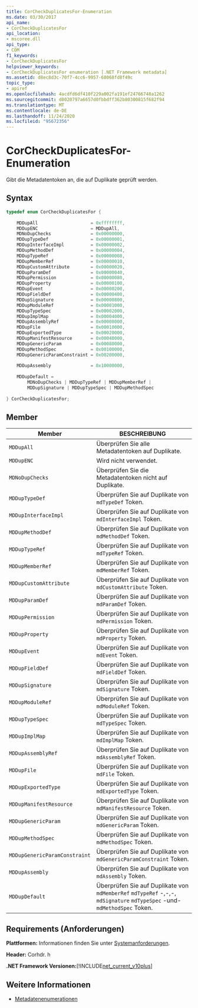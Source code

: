 ```yaml
---
title: CorCheckDuplicatesFor-Enumeration
ms.date: 03/30/2017
api_name:
- CorCheckDuplicatesFor
api_location:
- mscoree.dll
api_type:
- COM
f1_keywords:
- CorCheckDuplicatesFor
helpviewer_keywords:
- CorCheckDuplicatesFor enumeration [.NET Framework metadata]
ms.assetid: d8ec8d3c-70f7-4cc6-9957-68068fd8f49c
topic_type:
- apiref
ms.openlocfilehash: 4acdfd6df410f229a002fa191ef24766748a1262
ms.sourcegitcommit: d8020797a6657d0fbbdff362b80300815f682f94
ms.translationtype: MT
ms.contentlocale: de-DE
ms.lasthandoff: 11/24/2020
ms.locfileid: "95672356"
---
```

# <a name="corcheckduplicatesfor-enumeration"></a>CorCheckDuplicatesFor-Enumeration

Gibt die Metadatentoken an, die auf Duplikate geprüft werden.  
  
## <a name="syntax"></a>Syntax  
  
```cpp  
typedef enum CorCheckDuplicatesFor {  
  
    MDDupAll                    = 0xffffffff,  
    MDDupENC                    = MDDupAll,  
    MDNoDupChecks               = 0x00000000,  
    MDDupTypeDef                = 0x00000001,  
    MDDupInterfaceImpl          = 0x00000002,  
    MDDupMethodDef              = 0x00000004,  
    MDDupTypeRef                = 0x00000008,  
    MDDupMemberRef              = 0x00000010,  
    MDDupCustomAttribute        = 0x00000020,  
    MDDupParamDef               = 0x00000040,  
    MDDupPermission             = 0x00000080,  
    MDDupProperty               = 0x00000100,  
    MDDupEvent                  = 0x00000200,  
    MDDupFieldDef               = 0x00000400,  
    MDDupSignature              = 0x00000800,  
    MDDupModuleRef              = 0x00001000,  
    MDDupTypeSpec               = 0x00002000,  
    MDDupImplMap                = 0x00004000,  
    MDDupAssemblyRef            = 0x00008000,  
    MDDupFile                   = 0x00010000,  
    MDDupExportedType           = 0x00020000,  
    MDDupManifestResource       = 0x00040000,  
    MDDupGenericParam           = 0x00080000,  
    MDDupMethodSpec             = 0x00100000,  
    MDDupGenericParamConstraint = 0x00200000,  
  
    MDDupAssembly               = 0x10000000,  
  
    MDDupDefault =
        MDNoDupChecks | MDDupTypeRef | MDDupMemberRef |
        MDDupSignature | MDDupTypeSpec | MDDupMethodSpec  
  
} CorCheckDuplicatesFor;  
```  
  
## <a name="members"></a>Member  
  
|Member|BESCHREIBUNG|  
|------------|-----------------|  
|`MDDupAll`|Überprüfen Sie alle Metadatentoken auf Duplikate.|  
|`MDDupENC`|Wird nicht verwendet.|  
|`MDNoDupChecks`|Überprüfen Sie die Metadatentoken nicht auf Duplikate.|  
|`MDDupTypeDef`|Überprüfen Sie auf Duplikate von `mdTypeDef` Token.|  
|`MDDupInterfaceImpl`|Überprüfen Sie auf Duplikate von `mdInterfaceImpl` Token.|  
|`MDDupMethodDef`|Überprüfen Sie auf Duplikate von `mdMethodDef` Token.|  
|`MDDupTypeRef`|Überprüfen Sie auf Duplikate von `mdTypeRef` Token.|  
|`MDDupMemberRef`|Überprüfen Sie auf Duplikate von `mdMemberRef` Token.|  
|`MDDupCustomAttribute`|Überprüfen Sie auf Duplikate von `mdCustomAttribute` Token.|  
|`MDDupParamDef`|Überprüfen Sie auf Duplikate von `mdParamDef` Token.|  
|`MDDupPermission`|Überprüfen Sie auf Duplikate von `mdPermission` Token.|  
|`MDDupProperty`|Überprüfen Sie auf Duplikate von `mdProperty` Token.|  
|`MDDupEvent`|Überprüfen Sie auf Duplikate von `mdEvent` Token.|  
|`MDDupFieldDef`|Überprüfen Sie auf Duplikate von `mdFieldDef` Token.|  
|`MDDupSignature`|Überprüfen Sie auf Duplikate von `mdSignature` Token.|  
|`MDDupModuleRef`|Überprüfen Sie auf Duplikate von `mdModuleRef` Token.|  
|`MDDupTypeSpec`|Überprüfen Sie auf Duplikate von `mdTypeSpec` Token.|  
|`MDDupImplMap`|Überprüfen Sie auf Duplikate von `mdImplMap` Token.|  
|`MDDupAssemblyRef`|Überprüfen Sie auf Duplikate von `mdAssemblyRef` Token.|  
|`MDDupFile`|Überprüfen Sie auf Duplikate von `mdFile` Token.|  
|`MDDupExportedType`|Überprüfen Sie auf Duplikate von `mdExportedType` Token.|  
|`MDDupManifestResource`|Überprüfen Sie auf Duplikate von `mdManifestResource` Token.|  
|`MDDupGenericParam`|Überprüfen Sie auf Duplikate von `mdGenericParam` Token.|  
|`MDDupMethodSpec`|Überprüfen Sie auf Duplikate von `mdMethodSpec` Token.|  
|`MDDupGenericParamConstraint`|Überprüfen Sie auf Duplikate von `mdGenericParamConstraint` Token.|  
|`MDDupAssembly`|Überprüfen Sie auf Duplikate von `mdAssembly` Token.|  
|`MDDupDefault`|Überprüfen Sie auf Duplikate von `mdMemberRef` `mdTypeRef` -,-,-, `mdSignature` `mdTypeSpec` -und- `mdMethodSpec` Token.|  
  
## <a name="requirements"></a>Requirements (Anforderungen)  

 **Plattformen:** Informationen finden Sie unter [Systemanforderungen](../../get-started/system-requirements.md).  
  
 **Header:** Corhdr. h  
  
 **.NET Framework Versionen:**[!INCLUDE[net_current_v10plus](../../../../includes/net-current-v10plus-md.md)]  
  
## <a name="see-also"></a>Weitere Informationen

- [Metadatenenumerationen](metadata-enumerations.md)
